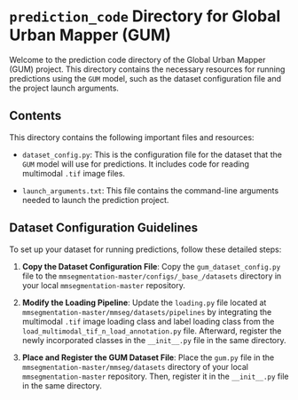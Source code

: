 # `prediction_code` Directory for Global Urban Mapper (GUM)

Welcome to the prediction code directory of the Global Urban Mapper (GUM) project. This directory contains the necessary resources for running predictions using the `GUM` model, such as the dataset configuration file and the project launch arguments.

## Contents

This directory contains the following important files and resources:

- `dataset_config.py`: This is the configuration file for the dataset that the `GUM` model will use for predictions. It includes code for reading multimodal `.tif` image files.

- `launch_arguments.txt`: This file contains the command-line arguments needed to launch the prediction project.

## Dataset Configuration Guidelines

To set up your dataset for running predictions, follow these detailed steps:

1. **Copy the Dataset Configuration File**:
   Copy the `gum_dataset_config.py` file to the `mmsegmentation-master/configs/_base_/datasets` directory in your local `mmsegmentation-master` repository.

2. **Modify the Loading Pipeline**: 
   Update the `loading.py` file located at `mmsegmentation-master/mmseg/datasets/pipelines` by integrating the multimodal `.tif` image loading class and label loading class from the `load_multimodal_tif_n_load_annotation.py` file. Afterward, register the newly incorporated classes in the `__init__.py` file in the same directory.

3. **Place and Register the GUM Dataset File**:
   Place the `gum.py` file in the `mmsegmentation-master/mmseg/datasets` directory of your local `mmsegmentation-master` repository. Then, register it in the `__init__.py` file in the same directory.
